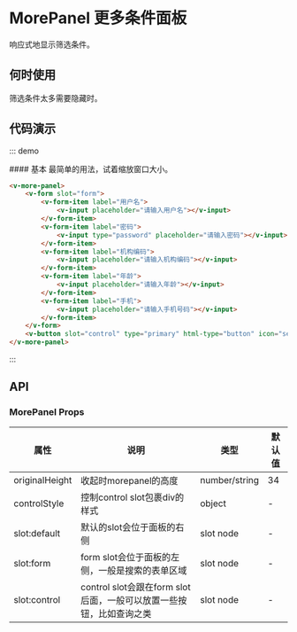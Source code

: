# MorePanel 更多条件面板

响应式地显示筛选条件。

## 何时使用

筛选条件太多需要隐藏时。

## 代码演示

::: demo
<summary>
  #### 基本
  最简单的用法，试着缩放窗口大小。
</summary>

```html
<v-more-panel>
    <v-form slot="form">
        <v-form-item label="用户名">
            <v-input placeholder="请输入用户名"></v-input>
        </v-form-item>
        <v-form-item label="密码">
            <v-input type="password" placeholder="请输入密码"></v-input>
        </v-form-item>
        <v-form-item label="机构编码">
            <v-input placeholder="请输入机构编码"></v-input>
        </v-form-item>
        <v-form-item label="年龄">
            <v-input placeholder="请输入年龄"></v-input>
        </v-form-item>
        <v-form-item label="手机">
            <v-input placeholder="请输入手机号码"></v-input>
        </v-form-item>
    </v-form>
    <v-button slot="control" type="primary" html-type="button" icon="search">查询</v-button>
</v-more-panel>
```
:::

## API
### MorePanel Props
| 属性        | 说明           | 类型               | 默认值       |
|------------|----------------|-------------------|-------------|
| originalHeight    | 收起时morepanel的高度 | number/string | 34 |
| controlStyle | 控制control slot包裹div的样式 | object | - |
| slot:default | 默认的slot会位于面板的右侧	 | slot node | - |
| slot:form | form slot会位于面板的左侧，一般是搜索的表单区域 | slot node | - |
| slot:control | control slot会跟在form slot后面，一般可以放置一些按钮，比如查询之类 | slot node | - |